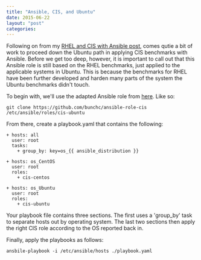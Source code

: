 ```yaml
---
title: "Ansible, CIS, and Ubuntu"
date: 2015-06-22
layout: "post"
categories: 
---
```


Following on from my [RHEL and CIS with Ansible post](http://blog.codybunch.com/2015/05/15/Using-the-CIS-Ansible-Role-against-CentOSRHEL/), comes qutie a bit of work to proceed down the Ubuntu path in applying CIS benchmarks with Ansible. Before we get too deep, however, it is important to call out that this Ansible role is still based on the RHEL benchmarks, just applied to the applicable systems in Ubuntu. This is because the benchmarks for RHEL have been further developed and harden many parts of the system the Ubuntu benchmarks didn't touch.

To begin with, we'll use the adapted Ansible role from [here](https://github.com/bunchc/ansible-role-cis). Like so:

```git clone https://github.com/bunchc/ansible-role-cis /etc/ansible/roles/cis-ubuntu```

From there, create a playbook.yaml that contains the following:


    + hosts: all
      user: root
      tasks:
        + group_by: key=os_{{ ansible_distribution }}

    + hosts: os_CentOS
      user: root
      roles:
        + cis-centos

    + hosts: os_Ubuntu
      user: root
      roles:
        + cis-ubuntu


Your playbook file contains three sections. The first uses a 'group_by' task to separate hosts out by operating system. The last two sections then apply the right CIS role according to the OS reported back in. 

Finally, apply the playbooks as follows:

```ansbile-playbook -i /etc/ansible/hosts ./playbook.yaml```

